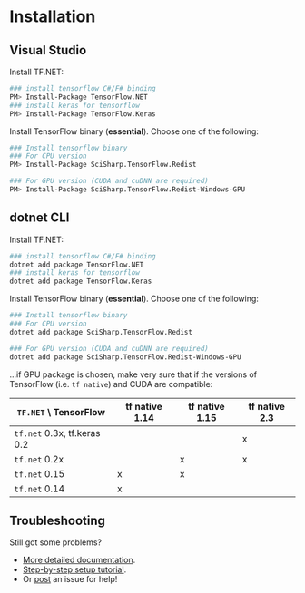 # Installation

## Visual Studio

Install TF.NET:

```bash
### install tensorflow C#/F# binding
PM> Install-Package TensorFlow.NET
### install keras for tensorflow
PM> Install-Package TensorFlow.Keras
```

Install TensorFlow binary (**essential**). Choose one of the following:

```bash
### Install tensorflow binary
### For CPU version
PM> Install-Package SciSharp.TensorFlow.Redist

### For GPU version (CUDA and cuDNN are required)
PM> Install-Package SciSharp.TensorFlow.Redist-Windows-GPU
```

## dotnet CLI

Install TF.NET:

```bash
### install tensorflow C#/F# binding
dotnet add package TensorFlow.NET
### install keras for tensorflow
dotnet add package TensorFlow.Keras
```

Install TensorFlow binary (**essential**). Choose one of the following:

```bash
### Install tensorflow binary
### For CPU version
dotnet add package SciSharp.TensorFlow.Redist

### For GPU version (CUDA and cuDNN are required)
dotnet add package SciSharp.TensorFlow.Redist-Windows-GPU

```

...if GPU package is chosen, make very sure that if the versions of TensorFlow (i.e. `tf native`) and CUDA are compatible:

| `TF.NET` \ TensorFlow       | tf native 1.14 | tf native 1.15 | tf native 2.3 |
| --------------------------- | -------------- | -------------- | ------------- |
| `tf.net` 0.3x, tf.keras 0.2 |                |                | x             |
| `tf.net` 0.2x               |                | x              | x             |
| `tf.net` 0.15               | x              | x              |               |
| `tf.net` 0.14               | x              |                |               |

## Troubleshooting

Still got some problems?

-   [More detailed documentation](essentials/installationTroubleshooting.md).
-   [Step-by-step setup tutorial](https://medium.com/dev-genius/tensorflow-basic-setup-for-net-developers-d56bfb0af40e).
-   Or [post](https://github.com/SciSharp/TensorFlow.NET/issues) an issue for help!
